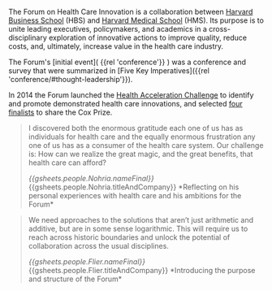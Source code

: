 The Forum on Health Care Innovation is a collaboration between [Harvard Business School]({{gsheets.links.hbs-main.url}}) (HBS) and [Harvard Medical School]({{gsheets.links.hms-main.url}}) (HMS). Its purpose is to unite leading executives, policymakers, and academics in a cross-disciplinary exploration of innovative actions to improve quality, reduce costs, and, ultimately, increase value in the health care industry.

The Forum's [initial event]( {{rel 'conference'}} ) was a conference and survey that were summarized in [Five Key Imperatives]({{rel 'conference/#thought-leadership'}}).

In 2014 the Forum launched the [Health Acceleration Challenge]({{gsheets.links.challenge-main.url}}) to identify and promote demonstrated health care innovations, and selected [four finalists]({{gsheets.links.challenge-application.url}}) to share the Cox Prize. 

<!-- quote from nohria -->
> I discovered both the enormous gratitude each one of us has as individuals for health care and the equally enormous frustration any one of us has as a consumer of the health care system. Our challenge is: How can we realize the great magic, and the great benefits, that health care can afford?
>
> <footer><cite title="{{gsheets.people.Nohria.nameFinal}}">{{gsheets.people.Nohria.nameFinal}}</cite>  
> {{gsheets.people.Nohria.titleAndCompany}}  
> *Reflecting on his personal experiences with health care and his ambitions for the Forum* 
> </footer>  

<!-- quote from flier -->
> We need approaches to the solutions that aren’t just arithmetic and additive, but are in some sense logarithmic. This will require us to reach across historic boundaries and unlock the potential of collaboration across the usual disciplines.
>
> <footer><cite title="{{gsheets.people.Flier.nameFinal}}">{{gsheets.people.Flier.nameFinal}}</cite>  
> {{gsheets.people.Flier.titleAndCompany}}  
> *Introducing the purpose and structure of the Forum* 
> </footer>
